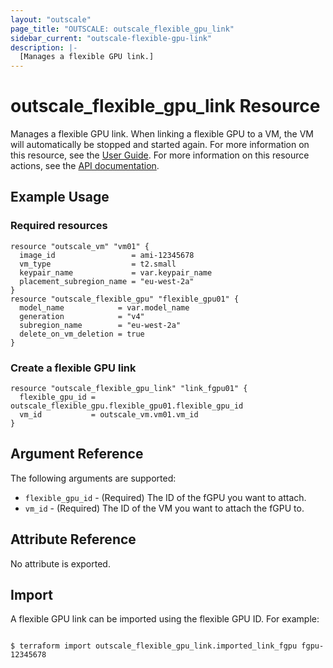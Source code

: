 ```yaml
---
layout: "outscale"
page_title: "OUTSCALE: outscale_flexible_gpu_link"
sidebar_current: "outscale-flexible-gpu-link"
description: |-
  [Manages a flexible GPU link.]
---
```


# outscale_flexible_gpu_link Resource

Manages a flexible GPU link. When linking a flexible GPU to a VM, the VM will automatically be stopped and started again.
For more information on this resource, see the [User Guide](https://wiki.outscale.net/display/EN/About+Flexible+GPUs).
For more information on this resource actions, see the [API documentation](https://docs.outscale.com/api#3ds-outscale-api-flexiblegpu).

## Example Usage

### Required resources

```hcl
resource "outscale_vm" "vm01" {
  image_id                 = ami-12345678
  vm_type                  = t2.small
  keypair_name             = var.keypair_name
  placement_subregion_name = "eu-west-2a"
}
resource "outscale_flexible_gpu" "flexible_gpu01" {
  model_name            = var.model_name
  generation            = "v4"
  subregion_name        = "eu-west-2a"
  delete_on_vm_deletion = true
}
```

### Create a flexible GPU link

```hcl
resource "outscale_flexible_gpu_link" "link_fgpu01" {
  flexible_gpu_id = outscale_flexible_gpu.flexible_gpu01.flexible_gpu_id
  vm_id           = outscale_vm.vm01.vm_id
}
```

## Argument Reference

The following arguments are supported:

* `flexible_gpu_id` - (Required) The ID of the fGPU you want to attach.
* `vm_id` - (Required) The ID of the VM you want to attach the fGPU to.

## Attribute Reference

No attribute is exported.

## Import

A flexible GPU link can be imported using the flexible GPU ID. For example:

```console

$ terraform import outscale_flexible_gpu_link.imported_link_fgpu fgpu-12345678

```